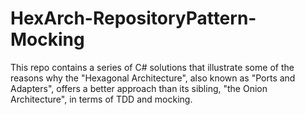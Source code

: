 # HexArch-RepositoryPattern-Mocking

This repo contains a series of C# solutions that illustrate some of the reasons why the "Hexagonal Architecture", also known as "Ports and Adapters", offers a better approach than its sibling, "the Onion Architecture", in terms of TDD and mocking.

